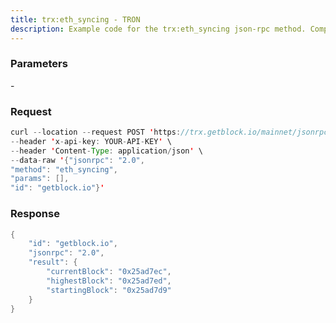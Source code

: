 ```yaml
---
title: trx:eth_syncing - TRON
description: Example code for the trx:eth_syncing json-rpc method. Сomplete guide on how to use trx:eth_syncing json-rpc in GetBlock.io Web3 documentation.
---
```


### Parameters


\-

### Request

``` java
curl --location --request POST 'https://trx.getblock.io/mainnet/jsonrpc' \
--header 'x-api-key: YOUR-API-KEY' \
--header 'Content-Type: application/json' \
--data-raw '{"jsonrpc": "2.0",
"method": "eth_syncing",
"params": [],
"id": "getblock.io"}'
```

###  Response

``` java
{
    "id": "getblock.io",
    "jsonrpc": "2.0",
    "result": {
        "currentBlock": "0x25ad7ec",
        "highestBlock": "0x25ad7ed",
        "startingBlock": "0x25ad7d9"
    }
}
```

